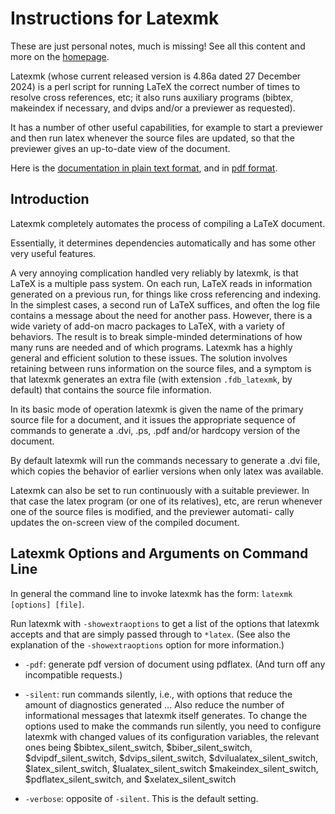 # Instructions for Latexmk

These are just personal notes, much is missing! 
See all this content and more on the [homepage][homepage].

Latexmk (whose current released version is 4.86a dated 27 December 2024) is a perl script for
running LaTeX the correct number of times to resolve cross references, etc; it also runs auxiliary
programs (bibtex, makeindex if necessary, and dvips and/or a previewer as requested). 

It has a number of other useful capabilities, for example to start a previewer and then run latex
whenever the source files are updated, so that the previewer gives an up-to-date view of the
document. 

Here is the [documentation in plain text format][doc_plain_text], and 
in [pdf format][doc_pdf_format].

## Introduction

Latexmk completely automates the process of compiling a LaTeX document. 

Essentially, it determines dependencies automatically and has some other very useful features.

A very annoying complication handled very reliably by latexmk, is that LaTeX is a multiple pass
system. On each run, LaTeX reads in information generated on a previous run, for things like cross
referencing and indexing. In the simplest cases, a second run of LaTeX suffices, and often the log
file contains a message about the need for another pass. However, there is a wide variety of add-on
macro packages to LaTeX, with a variety of behaviors. The result is to break simple-minded
determinations of how many runs are needed and of which programs. Latexmk has a highly general and
efficient solution to these issues. The solution involves retaining between runs information on the
source files, and a symptom is that latexmk generates an extra file (with extension `.fdb_latexmk`,
by default) that contains the source file information.

In its basic mode of operation latexmk is given the name of the primary source file for a document,
and it issues the appropriate sequence of commands to generate a .dvi, .ps, .pdf and/or hardcopy
version of the document.

By default latexmk will run the commands necessary to generate a .dvi file, which copies the
behavior of earlier versions when only latex was available.

Latexmk can also be set to run continuously with a suitable previewer. In that case the latex
program (or one of its relatives), etc, are rerun whenever one of the source files is modified, and
the previewer automati- cally updates the on-screen view of the compiled document.

## Latexmk Options and Arguments on Command Line 

In general the command line to invoke latexmk has the form: `latexmk [options] [file]`.

Run latexmk with `-showextraoptions` to get a list of the options that latexmk accepts and that are
simply passed through to `*latex`. (See also the explanation of the `-showextraoptions` option for
more information.)


* `-pdf`: generate pdf version of document using pdflatex. (And turn off any incompatible requests.)

* `-silent`: run commands silently, i.e., with options that reduce the amount of diagnostics
  generated ... Also reduce the number of informational messages that latexmk itself generates. To
  change the options used to make the commands run silently, you need to configure latexmk with
  changed values of its configuration variables, the relevant ones being $bibtex_silent_switch,
  $biber_silent_switch, $dvipdf_silent_switch, $dvips_silent_switch, $dvilualatex_silent_switch,
  $latex_silent_switch, $lualatex_silent_switch $makeindex_silent_switch,
  $pdflatex_silent_switch, and $xelatex_silent_switch

* `-verbose`: opposite of `-silent`. This is the default setting.


[homepage]: [https://www.cantab.net/users/johncollins/latexmk/index.html]

[doc_plain_text]: https://www.cantab.net/users/johncollins/latexmk/latexmk-486a.txt

[doc_pdf_format]: https://www.cantab.net/users/johncollins/latexmk/latexmk-486a.pdf

<!-- possibly useful notes in page below -->
<!-- https://mgeier.github.io/latexmk.html -->
